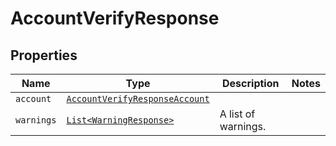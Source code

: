 

# AccountVerifyResponse



## Properties

| Name | Type | Description | Notes |
|------------ | ------------- | ------------- | -------------|
| `account` | [```AccountVerifyResponseAccount```](AccountVerifyResponseAccount.md) |    |  |
| `warnings` | [```List<WarningResponse>```](WarningResponse.md) |  A list of warnings.  |  |



